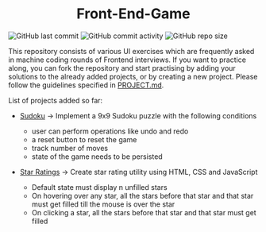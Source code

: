 <h1 align="center">Front-End-Game</h1>

![GitHub last commit](https://img.shields.io/github/last-commit/demondaddy22/front-end-game?color=%23445397&style=for-the-badge)
![GitHub commit activity](https://img.shields.io/github/commit-activity/m/demondaddy22/front-end-game?color=%23DD2266&style=for-the-badge)
![GitHub repo size](https://img.shields.io/github/repo-size/demondaddy22/front-end-game?color=%235EB2AA&style=for-the-badge)

This repository consists of various UI exercises which are frequently asked in machine coding rounds of Frontend interviews. If you want to practice along, you can fork the repository and start practising by adding your solutions to the already added projects, or by creating a new project. Please follow the guidelines specified in [PROJECT.md](/docs/PROJECT.md).

List of projects added so far:

-   [Sudoku](/src/Sudoku) -> Implement a 9x9 Sudoku puzzle with the following conditions

    -   user can perform operations like undo and redo
    -   a reset button to reset the game
    -   track number of moves
    -   state of the game needs to be persisted

-   [Star Ratings](/src/StarRatings) -> Create star rating utility using HTML, CSS and JavaScript

    -   Default state must display n unfilled stars
    -   On hovering over any star, all the stars before that star and that star must get filled till the mouse is over the star
    -   On clicking a star, all the stars before that star and that star must get filled
